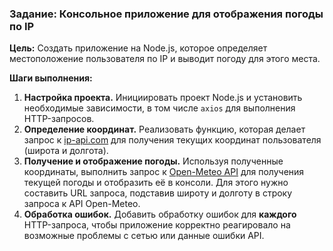 ### Задание: Консольное приложение для отображения погоды по IP

**Цель:** Создать приложение на Node.js, которое определяет местоположение пользователя по IP и выводит погоду для этого места.

**Шаги выполнения:**

1. **Настройка проекта.** Инициировать проект Node.js и установить необходимые зависимости, в том числе `axios` для выполнения HTTP-запросов.
2. **Определение координат.** Реализовать функцию, которая делает запрос к [ip-api.com](http://ip-api.com/json) для получения текущих координат пользователя (широта и долгота).
3. **Получение и отображение погоды.** Используя полученные координаты, выполнить запрос к [Open-Meteo API](https://open-meteo.com/) для получения текущей погоды и отобразить её в консоли. Для этого нужно составить URL запроса, подставив широту и долготу в строку запроса к API Open-Meteo.
4. **Обработка ошибок.** Добавить обработку ошибок для **каждого** HTTP-запроса, чтобы приложение корректно реагировало на возможные проблемы с сетью или данные ошибки API.
